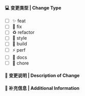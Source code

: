 #### 💻 变更类型 | Change Type

<!-- For change type, change [ ] to [x]. -->

- [ ] ✨ feat
- [ ] 🐛 fix
- [ ] ♻️ refactor
- [ ] 💄 style
- [ ] 👷 build
- [ ] ⚡️ perf
- [ ] 📝 docs
- [ ] 🔨 chore

#### 🔀 变更说明 | Description of Change

<!-- Thank you for your Pull Request. Please provide a description above. -->

#### 📝 补充信息 | Additional Information

<!-- Add any other context about the Pull Request here. -->